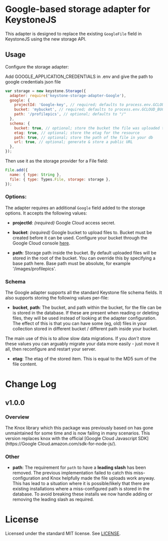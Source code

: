 # Google-based storage adapter for KeystoneJS

This adapter is designed to replace the existing `GoogleFile` field in KeystoneJS using the new storage API.

## Usage

Configure the storage adapter:

Add GOOGLE_APPLICATION_CREDENTIALS in .env and give the path to google credentials json file
```js
var storage = new keystone.Storage({
  adapter: require('keystone-storage-adapter-Google'),
  google: {
    projectId: 'Google-key', // required; defaults to process.env.GCLOUD_PROJECT_ID
    bucket: 'mybucket', // required; defaults to process.env.GCLOUD_BUCKET
    path: '/profilepics', // optional; defaults to "/"
  },
  schema: {
    bucket: true, // optional; store the bucket the file was uploaded to in your db
    etag: true, // optional; store the etag for the resource
    path: true, // optional; store the path of the file in your db
    url: true, // optional; generate & store a public URL
  },
});
```

Then use it as the storage provider for a File field:

```js
File.add({
  name: { type: String },
  file: { type: Types.File, storage: storage },
});
```

### Options:

The adapter requires an additional `Google` field added to the storage options. It accepts the following values:

- **projectId**: *(required)* Google Cloud access secret.

- **bucket**: *(required)* Google bucket to upload files to. Bucket must be created before it can be used. Configure your bucket through the Google Cloud console [here](https://console.cloud.google.com/storage).

- **path**: Storage path inside the bucket. By default uploaded files will be stored in the root of the bucket. You can override this by specifying a base path here. Base path must be absolute, for example '/images/profilepics'.


### Schema

The Google adapter supports all the standard Keystone file schema fields. It also supports storing the following values per-file:

- **bucket**, **path**: The bucket, and path within the bucket, for the file can be is stored in the database. If these are present when reading or deleting files, they will be used instead of looking at the adapter configuration. The effect of this is that you can have some (eg, old) files in your collection stored in different bucket / different path inside your bucket.

The main use of this is to allow slow data migrations. If you *don't* store these values you can arguably migrate your data more easily - just move it all, then reconfigure and restart your server.

- **etag**: The etag of the stored item. This is equal to the MD5 sum of the file content.


# Change Log

## v1.0.0

### Overview

The Knox library which this package was previously based on has gone unmaintained for some time and is now failing in many scenarios. This version replaces knox with the official [Google Cloud Javascript SDK](https://Google Cloud.amazon.com/sdk-for-node-js/).

### Other

- **path**: The requirement for `path` to have a **leading slash** has been removed. The previous implementation failed to catch this miss-configuration and Knox helpfully made the file uploads work anyway. This has lead to a situation where it is possible/likely that there are existing installations where a miss-configured path is stored in the database. To avoid breaking these installs we now handle adding or removing the leading slash as required.

# License

Licensed under the standard MIT license. See [LICENSE](license).
